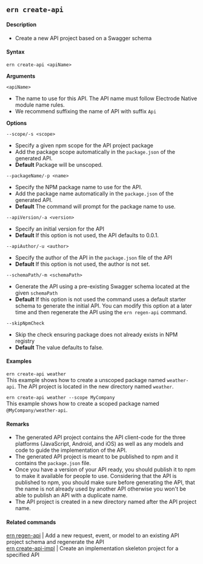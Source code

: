 ## `ern create-api`

#### Description

* Create a new API project based on a Swagger schema  

#### Syntax

`ern create-api <apiName>`  

**Arguments**

`<apiName>`

* The name to use for this API. The API name must follow Electrode Native module name rules.
* We recommend suffixing the name of API with suffix `Api`

**Options**  

`--scope/-s <scope>`

* Specify a given npm scope for the API project package  
* Add the package scope automatically in the `package.json` of the generated API.
* **Default** Package will be unscoped.

`--packageName/-p <name>`

* Specify the NPM package name to use for the API.
* Add the package name automatically in the `package.json` of the generated API.
* **Default** The command will prompt for the package name to use.

`--apiVersion/-a <version>`

* Specify an initial version for the API  
* **Default**  If this option is not used, the API defaults to 0.0.1.  

`--apiAuthor/-u <author>`

* Specify the author of the API in the `package.json` file of the API  
* **Default**  If this option is not used, the author is not set.  

`--schemaPath/-m <schemaPath>`

* Generate the API using a pre-existing Swagger schema located at the given `schemaPath`  
* **Default**  If this option is not used the command uses a default starter schema to generate the initial API. You can modify this option at a later time and then regenerate the API using the `ern regen-api` command.  

`--skipNpmCheck`
* Skip the check ensuring package does not already exists in NPM registry
* **Default** The value defaults to false. 

#### Examples

`ern create-api weather`  
This example shows how to create a unscoped package named `weather-api`. The API project is located in the new directory named `weather`.   

`ern create-api weather --scope MyCompany`  
This example shows how to create a scoped package named `@MyCompany/weather-api`.  

#### Remarks


* The generated API project contains the API client-code for the three platforms (JavaScript, Android, and iOS) as well as any models and code to guide the implementation of the API.  
* The generated API project is meant to be published to npm and it contains the `package.json` file.  
* Once you have a version of your API ready, you should publish it to npm to make it available for people to use. Considering that the API is published to npm, you should make sure before generating the API, that the name is not already used by another API otherwise you won't be able to publish an API with a duplicate name.  
* The API project is created in a new directory named after the API project name.  

#### Related commands

[ern regen-api] | Add a new request, event, or model to an existing API project schema and regenerate the API  
[ern create-api-impl] | Create an implementation skeleton project for a specified API

[ern regen-api]: ./regen-api.md
[ern create-api-impl]: ./create-api-impl.md